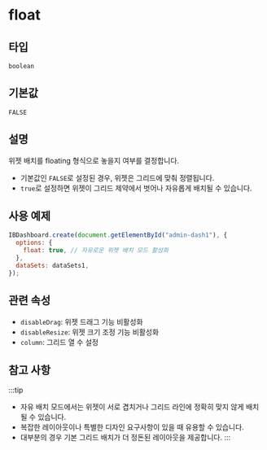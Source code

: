 # float

## 타입

`boolean`

## 기본값

`FALSE`

## 설명

위젯 배치를 floating 형식으로 놓을지 여부를 결정합니다.
- 기본값인 `FALSE`로 설정된 경우, 위젯은 그리드에 맞춰 정렬됩니다.
- `true`로 설정하면 위젯이 그리드 제약에서 벗어나 자유롭게 배치될 수 있습니다.

## 사용 예제

```javascript
IBDashboard.create(document.getElementById("admin-dash1"), {
  options: {
    float: true, // 자유로운 위젯 배치 모드 활성화
  },
  dataSets: dataSets1,
});
```
## 관련 속성

- `disableDrag`: 위젯 드래그 기능 비활성화
- `disableResize`: 위젯 크기 조정 기능 비활성화
- `column`: 그리드 열 수 설정

## 참고 사항
:::tip
- 자유 배치 모드에서는 위젯이 서로 겹치거나 그리드 라인에 정확히 맞지 않게 배치될 수 있습니다.
- 복잡한 레이아웃이나 특별한 디자인 요구사항이 있을 때 유용할 수 있습니다.
- 대부분의 경우 기본 그리드 배치가 더 정돈된 레이아웃을 제공합니다.
:::
